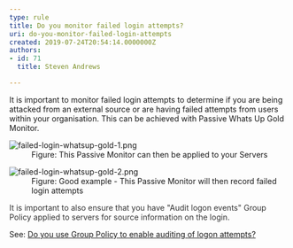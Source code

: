 ```yaml
---
type: rule
title: Do you monitor failed login attempts?
uri: do-you-monitor-failed-login-attempts
created: 2019-07-24T20:54:14.0000000Z
authors:
- id: 71
  title: Steven Andrews

---
```




<span class='intro'> <p class="ssw15-rteElement-P">It is important to monitor failed login attempts to determine if you are being attacked from an external source or are having failed attempts from users within your organisation. This can be achieved with Passive Whats Up Gold Monitor.​<br></p> </span>

<dl class="image"><dt><img src="/PublishingImages/failed-login-whatsup-gold-1.png" alt="failed-login-whatsup-gold-1.png" /></dt><dd>Figure&#58; This P​assive Monitor can then be applied to your Servers</dd></dl><dl class="image"><dt><img src="/PublishingImages/failed-login-whatsup-gold-2.png" alt="failed-login-whatsup-gold-2.png" /></dt><dd>Figure&#58; Good example - This Passive Monitor will then record failed login attempts</dd></dl>​<span style="color&#58;#333333;">It is important to also ensure that you have &quot;Audit logon events&quot; Group Policy applied to servers for source information on the login.&#160;</span><p class="ssw15-rteElement-P">See&#58; 
   <a href="/_layouts/15/FIXUPREDIRECT.ASPX?WebId=3dfc0e07-e23a-4cbb-aac2-e778b71166a2&amp;TermSetId=07da3ddf-0924-4cd2-a6d4-a4809ae20160&amp;TermId=aa9c011d-81de-4d79-82af-a80215ccb131">Do you use Group Policy to enable auditing of logon attempts?</a>​​<br></p>



